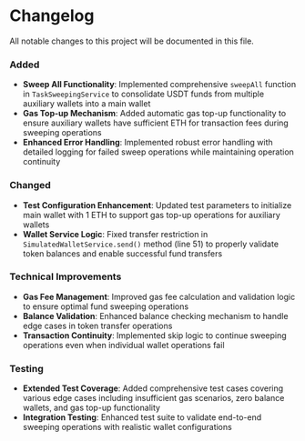 # Changelog

All notable changes to this project will be documented in this file.

### Added
- **Sweep All Functionality**: Implemented comprehensive `sweepAll` function in `TaskSweepingService` to consolidate USDT funds from multiple auxiliary wallets into a main wallet
- **Gas Top-up Mechanism**: Added automatic gas top-up functionality to ensure auxiliary wallets have sufficient ETH for transaction fees during sweeping operations
- **Enhanced Error Handling**: Implemented robust error handling with detailed logging for failed sweep operations while maintaining operation continuity

### Changed
- **Test Configuration Enhancement**: Updated test parameters to initialize main wallet with 1 ETH to support gas top-up operations for auxiliary wallets
- **Wallet Service Logic**: Fixed transfer restriction in `SimulatedWalletService.send()` method (line 51) to properly validate token balances and enable successful fund transfers

### Technical Improvements
- **Gas Fee Management**: Improved gas fee calculation and validation logic to ensure optimal fund sweeping operations
- **Balance Validation**: Enhanced balance checking mechanism to handle edge cases in token transfer operations
- **Transaction Continuity**: Implemented skip logic to continue sweeping operations even when individual wallet operations fail

### Testing
- **Extended Test Coverage**: Added comprehensive test cases covering various edge cases including insufficient gas scenarios, zero balance wallets, and gas top-up functionality
- **Integration Testing**: Enhanced test suite to validate end-to-end sweeping operations with realistic wallet configurations
